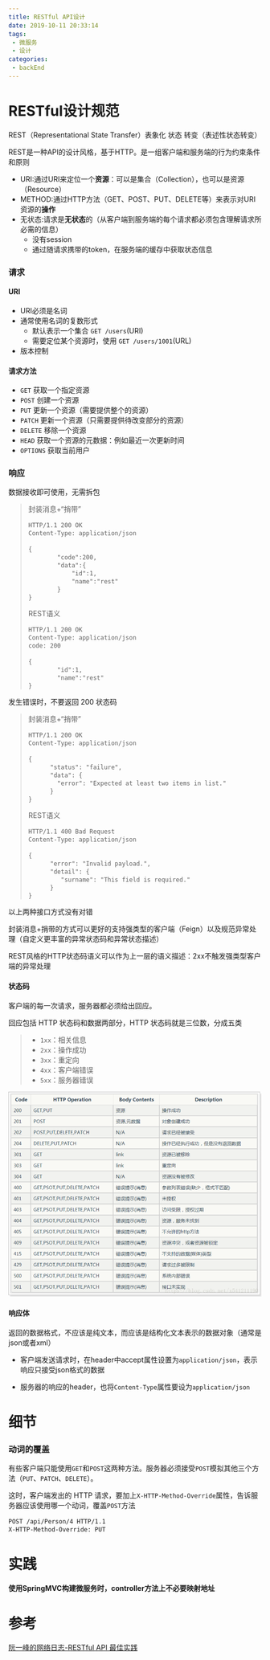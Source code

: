 ```yaml
---
title: RESTful API设计
date: 2019-10-11 20:33:14
tags:
 - 微服务
 - 设计 
categories: 
 - backEnd
---
```


# RESTful设计规范
REST（Representational State Transfer）表象化 状态 转变（表述性状态转变）

REST是一种API的设计风格，基于HTTP。是一组客户端和服务端的行为约束条件和原则

* URI:通过URI来定位一个**资源**：可以是集合（Collection），也可以是资源（Resource）
* METHOD:通过HTTP方法（GET、POST、PUT、DELETE等）来表示对URI资源的**操作**
* 无状态:请求是**无状态**的（从客户端到服务端的每个请求都必须包含理解请求所必需的信息）
  * 没有session
  * 通过随请求携带的token，在服务端的缓存中获取状态信息

### 请求
#### URI
- URI必须是名词
- 通常使用名词的复数形式
  - 默认表示一个集合 `GET /users`(URI)
  - 需要定位某个资源时，使用 `GET /users/1001`(URL)
- 版本控制

#### 请求方法
- `GET` 获取一个指定资源
- `POST` 创建一个资源
- `PUT` 更新一个资源（需要提供整个的资源）
- `PATCH` 更新一个资源（只需要提供待改变部分的资源）
- `DELETE` 移除一个资源
- `HEAD` 获取一个资源的元数据：例如最近一次更新时间
- `OPTIONS` 获取当前用户

### 响应

数据接收即可使用，无需拆包

> 封装消息+“捎带”
>
> ```http
> HTTP/1.1 200 OK
> Content-Type: application/json
> 
> {
>         "code":200,
>         "data":{
>             "id":1,
>             "name":"rest"
>         }
> }
> ```
>
> REST语义
>
> ```http
> HTTP/1.1 200 OK
> Content-Type: application/json
> code: 200
> 
> {
>         "id":1,
>         "name":"rest"
> }
> ```

发生错误时，不要返回 200 状态码

> 封装消息+“捎带”
>
> ```http
> HTTP/1.1 200 OK
> Content-Type: application/json
> 
> {
>       "status": "failure",
>       "data": {
>         "error": "Expected at least two items in list."
>       }
> }
> ```
>
> REST语义
>
> ```http
> HTTP/1.1 400 Bad Request
> Content-Type: application/json
> 
> {
>       "error": "Invalid payload.",
>       "detail": {
>          "surname": "This field is required."
>       }
> }
> ```

以上两种接口方式没有对错

封装消息+捎带的方式可以更好的支持强类型的客户端（Feign）以及规范异常处理（自定义更丰富的异常状态码和异常状态描述）

REST风格的HTTP状态码语义可以作为上一层的语义描述：2xx不触发强类型客户端的异常处理

#### 状态码

客户端的每一次请求，服务器都必须给出回应。

回应包括 HTTP 状态码和数据两部分，HTTP 状态码就是三位数，分成五类

> - `1xx`：相关信息
> - `2xx`：操作成功
> - `3xx`：重定向
> - `4xx`：客户端错误
> - `5xx`：服务器错误

![](../../images/micro-service/assets/20180721093338663.png)

#### 响应体

返回的数据格式，不应该是纯文本，而应该是结构化文本表示的数据对象（通常是json或者xml）

* 客户端发送请求时，在header中accept属性设置为`application/json`，表示响应只接受json格式的数据

* 服务器的响应的header，也将`Content-Type`属性要设为`application/json`

# 细节

### 动词的覆盖

有些客户端只能使用`GET`和`POST`这两种方法。服务器必须接受`POST`模拟其他三个方法（`PUT`、`PATCH`、`DELETE`）。

这时，客户端发出的 HTTP 请求，要加上`X-HTTP-Method-Override`属性，告诉服务器应该使用哪一个动词，覆盖`POST`方法

```http
POST /api/Person/4 HTTP/1.1 
X-HTTP-Method-Override: PUT 
```

# 实践

#### 使用SpringMVC构建微服务时，controller方法上不必要映射地址



# 参考

[阮一峰的网络日志-RESTful API 最佳实践](http://www.ruanyifeng.com/blog/2018/10/restful-api-best-practices.html)
